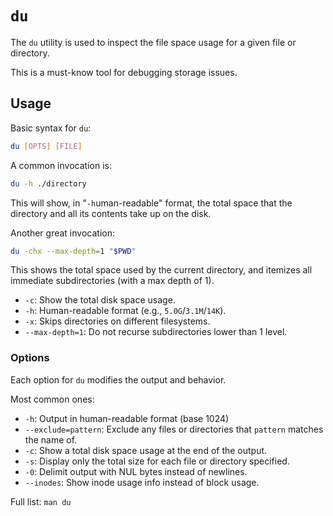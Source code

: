 # `du`

The `du` utility is used to inspect the file space usage for a given file or
directory.  

This is a must-know tool for debugging storage issues.  

## Usage
Basic syntax for `du`:
```bash
du [OPTS] [FILE]
```



A common invocation is:
```bash
du -h ./directory
```
This will show, in "`-h`uman-readable" format, the total space that the directory
and all its contents take up on the disk.  


Another great invocation:
```bash
du -chx --max-depth=1 "$PWD"
```
This shows the total space used by the current directory, and itemizes all
immediate subdirectories (with a max depth of 1).  

- `-c`: Show the total disk space usage.  
- `-h`: Human-readable format (e.g., `5.0G`/`3.1M`/`14K`).  
- `-x`: Skips directories on different filesystems.  
- `--max-depth=1`: Do not recurse subdirectories lower than 1 level.  

### Options

Each option for `du` modifies the output and behavior.  

Most common ones:
- `-h`: Output in human-readable format (base 1024)
- `--exclude=pattern`: Exclude any files or directories that `pattern` matches the name of.  
- `-c`: Show a total disk space usage at the end of the output.  
- `-s`: Display only the total size for each file or directory specified.  
- `-0`: Delimit output with NUL bytes instead of newlines.  
- `--inodes`: Show inode usage info instead of block usage.  

Full list: `man du`

